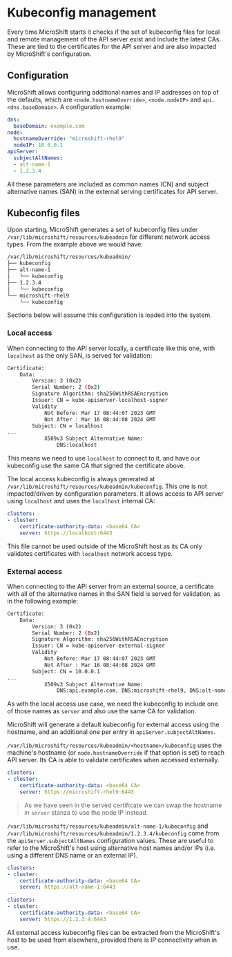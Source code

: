 # Kubeconfig management
Every time MicroShift starts it checks if the set of kubeconfig files for local and remote management of the API server exist and include the latest CAs. These are tied to the certificates for the API server and are also impacted by MicroShift's configuration.

## Configuration
MicroShift allows configuring additional names and IP addresses on top of the defaults, which are `<node.hostnameOverride>`, `<node.nodeIP>` and `api.<dns.baseDomain>`. A configuration example:
```yaml
dns:
  baseDomain: example.com
node:
  hostnameOverride: "microshift-rhel9"
  nodeIP: 10.0.0.1
apiServer:
  subjectAltNames:
  - alt-name-1
  - 1.2.3.4
```
All these parameters are included as common names (CN) and subject alternative names (SAN) in the external serving certificates for API server.

## Kubeconfig files
Upon starting, MicroShift generates a set of kubeconfig files under `/var/lib/microshift/resources/kubeadmin` for different network access types. From the example above we would have:
```bash
/var/lib/microshift/resources/kubeadmin/
├── kubeconfig
├── alt-name-1
│   └── kubeconfig
├── 1.2.3.4
│   └── kubeconfig
└── microshift-rhel9
    └── kubeconfig
```
Sections below will assume this configuration is loaded into the system.

### Local access
When connecting to the API server locally, a certificate like this one, with `localhost` as the only SAN, is served for validation:
```bash
Certificate:
    Data:
        Version: 3 (0x2)
        Serial Number: 2 (0x2)
        Signature Algorithm: sha256WithRSAEncryption
        Issuer: CN = kube-apiserver-localhost-signer
        Validity
            Not Before: Mar 17 08:44:07 2023 GMT
            Not After : Mar 16 08:44:08 2024 GMT
        Subject: CN = localhost
...
            X509v3 Subject Alternative Name: 
                DNS:localhost
```
This means we need to use `localhost` to connect to it, and have our kubeconfig use the same CA that signed the certificate above.

The local access kubeconfig is always generated at `/var/lib/microshift/resources/kubeadmin/kubeconfig`. This one is not impacted/driven by configuration parameters. It allows access to API server using `localhost` and uses the `localhost` internal CA:
```yaml
clusters:
- cluster:
    certificate-authority-data: <base64 CA>
    server: https://localhost:6443
```
This file cannot be used outside of the MicroShift host as its CA only validates certificates with `localhost` network access type.

### External access
When connecting to the API server from an external source, a certificate with all of the alternative names in the SAN field is served for validation, as in the following example:
```bash
Certificate:
    Data:
        Version: 3 (0x2)
        Serial Number: 2 (0x2)
        Signature Algorithm: sha256WithRSAEncryption
        Issuer: CN = kube-apiserver-external-signer
        Validity
            Not Before: Mar 17 08:44:07 2023 GMT
            Not After : Mar 16 08:44:08 2024 GMT
        Subject: CN = 10.0.0.1
...
            X509v3 Subject Alternative Name: 
                DNS:api.example.com, DNS:microshift-rhel9, DNS:alt-name-1, DNS:10.0.0.1, DNS:1.2.3.4, IP Address:10.0.0.1, IP Address:1.2.3.4
```
As with the local access use case, we need the kubeconfig to include one of those names as `server` and also use the same CA for validation.

MicroShift will generate a default kubeconfig for external access using the hostname, and an additional one per entry in `apiServer.subjectAltNames`.

`/var/lib/microshift/resources/kubeadmin/<hostname>/kubeconfig` uses the machine's hostname (or `node.hostnameOverride` if that option is set) to reach API server. Its CA is able to validate certificates when accessed externally.
```yaml
clusters:
- cluster:
    certificate-authority-data: <base64 CA>
    server: https://microshift-rhel9:6443
```
> As we have seen in the served certificate we can swap the hostname in `server` stanza to use the node IP instead.

`/var/lib/microshift/resources/kubeadmin/alt-name-1/kubeconfig` and `/var/lib/microshift/resources/kubeadmin/1.2.3.4/kubeconfig` come from the `apiServer.subjectAltNames` configuration values. These are useful to refer to the MicroShift's host using alternative host names and/or IPs (i.e. using a different DNS name or an external IP).
```yaml
clusters:
- cluster:
    certificate-authority-data: <base64 CA>
    server: https://alt-name-1:6443
---
clusters:
- cluster:
    certificate-authority-data: <base64 CA>
    server: https://1.2.3.4:6443
```

All external access kubeconfig files can be extracted from the MicroShift's host to be used from elsewhere, provided there is IP connectivity when in use.
